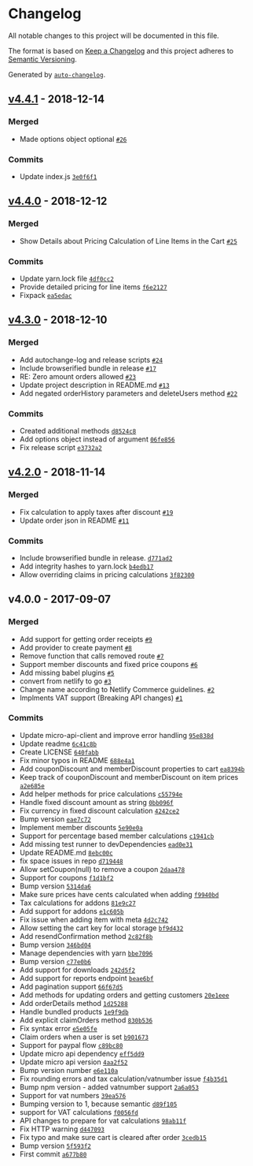 # Changelog

All notable changes to this project will be documented in this file.

The format is based on [Keep a Changelog](http://keepachangelog.com/en/1.0.0/)
and this project adheres to [Semantic Versioning](http://semver.org/spec/v2.0.0.html).

Generated by [`auto-changelog`](https://github.com/CookPete/auto-changelog).

## [v4.4.1](https://github.com/netlify/gocommerce-js/compare/v4.4.0...v4.4.1) - 2018-12-14

### Merged

- Made options object optional [`#26`](https://github.com/netlify/gocommerce-js/pull/26)

### Commits

- Update index.js [`3e0f6f1`](https://github.com/netlify/gocommerce-js/commit/3e0f6f127a469164960c352ac63f57298924b103)

## [v4.4.0](https://github.com/netlify/gocommerce-js/compare/v4.3.0...v4.4.0) - 2018-12-12

### Merged

- Show Details about Pricing Calculation of Line Items in the Cart [`#25`](https://github.com/netlify/gocommerce-js/pull/25)

### Commits

- Update yarn.lock file [`4df0cc2`](https://github.com/netlify/gocommerce-js/commit/4df0cc24a1b985af399841bee2f1631d3258e23b)
- Provide detailed pricing for line items [`f6e2127`](https://github.com/netlify/gocommerce-js/commit/f6e2127403fcd17865b3e5468f2ae0bdf41964ac)
- Fixpack [`ea5edac`](https://github.com/netlify/gocommerce-js/commit/ea5edac165c0e1f026f9f64aadba62aecafff7de)

## [v4.3.0](https://github.com/netlify/gocommerce-js/compare/v4.2.0...v4.3.0) - 2018-12-10

### Merged

- Add autochange-log and release scripts [`#24`](https://github.com/netlify/gocommerce-js/pull/24)
- Include browserified bundle in release [`#17`](https://github.com/netlify/gocommerce-js/pull/17)
- RE: Zero amount orders allowed [`#23`](https://github.com/netlify/gocommerce-js/pull/23)
- Update project description in README.md [`#13`](https://github.com/netlify/gocommerce-js/pull/13)
- Add negated orderHistory parameters and deleteUsers method [`#22`](https://github.com/netlify/gocommerce-js/pull/22)

### Commits

- Created additional methods [`d8524c8`](https://github.com/netlify/gocommerce-js/commit/d8524c8d295dc9bb859a0ec674781229b78ef831)
- Add options object instead of argument  [`06fe856`](https://github.com/netlify/gocommerce-js/commit/06fe85632ab09137fbc66b9aaa8b4432ad86e527)
- Fix release script [`e3732a2`](https://github.com/netlify/gocommerce-js/commit/e3732a2b3e56b50316b33421153238eac29d0b7f)

## [v4.2.0](https://github.com/netlify/gocommerce-js/compare/v4.0.0...v4.2.0) - 2018-11-14

### Merged

- Fix calculation to apply taxes after discount [`#19`](https://github.com/netlify/gocommerce-js/pull/19)
- Update order json in README [`#11`](https://github.com/netlify/gocommerce-js/pull/11)

### Commits

- Include browserified bundle in release. [`d771ad2`](https://github.com/netlify/gocommerce-js/commit/d771ad200ee087e6dfd96b1cfe550ff95b706419)
- Add integrity hashes to yarn.lock [`b4edb17`](https://github.com/netlify/gocommerce-js/commit/b4edb17dd1856b47c4d43ba282819bdab0927ac0)
- Allow overriding claims in pricing calculations [`3f82300`](https://github.com/netlify/gocommerce-js/commit/3f82300169c706eb7b5fc5e3ecee42b97cf797a8)

## v4.0.0 - 2017-09-07

### Merged

- Add support for getting order receipts [`#9`](https://github.com/netlify/gocommerce-js/pull/9)
- Add provider to create payment [`#8`](https://github.com/netlify/gocommerce-js/pull/8)
- Remove function that calls removed route [`#7`](https://github.com/netlify/gocommerce-js/pull/7)
- Support member discounts and fixed price coupons [`#6`](https://github.com/netlify/gocommerce-js/pull/6)
- Add missing babel plugins [`#5`](https://github.com/netlify/gocommerce-js/pull/5)
- convert from netlify to go [`#3`](https://github.com/netlify/gocommerce-js/pull/3)
- Change name according to Netlify Commerce guidelines. [`#2`](https://github.com/netlify/gocommerce-js/pull/2)
- Implments VAT support (Breaking API changes) [`#1`](https://github.com/netlify/gocommerce-js/pull/1)

### Commits

- Update micro-api-client and improve error handling [`95e838d`](https://github.com/netlify/gocommerce-js/commit/95e838d69d77a513ce2200b4ecdd3747eb546f0b)
- Update readme [`6c41c8b`](https://github.com/netlify/gocommerce-js/commit/6c41c8be536f794d090ac991c09f9a510f3f65a1)
- Create LICENSE [`640fabb`](https://github.com/netlify/gocommerce-js/commit/640fabb103cedd0d9477d1a5eb28c17168ec1f7f)
- Fix minor typos in README [`688e4a1`](https://github.com/netlify/gocommerce-js/commit/688e4a17ee8a4e9f20e1730f0d9016a7a3b06320)
- Add couponDiscount and memberDiscount properties to cart [`ea8394b`](https://github.com/netlify/gocommerce-js/commit/ea8394bbe9370036fe77445d520e8fe4d8b4d020)
- Keep track of couponDiscount and memberDiscount on item prices [`a2e685e`](https://github.com/netlify/gocommerce-js/commit/a2e685e11f3772fa04c5aa8e8955e475791e636f)
- Add helper methods for price calculations [`c55794e`](https://github.com/netlify/gocommerce-js/commit/c55794e8846a61e9307724c43b524505a916a946)
- Handle fixed discount amount as string [`0bb096f`](https://github.com/netlify/gocommerce-js/commit/0bb096fd1809cda7fe47e5c961597d8d49a8f6f6)
- Fix currency in fixed discount calculation [`4242ce2`](https://github.com/netlify/gocommerce-js/commit/4242ce2e3c3e9a7b442067e7313fa7258669db8b)
- Bump version [`eae7c72`](https://github.com/netlify/gocommerce-js/commit/eae7c72bbf55c52ef49e4d398cd9a34121961b3a)
- Implement member discounts [`5e90e0a`](https://github.com/netlify/gocommerce-js/commit/5e90e0a3aea2dff86eb55365b93e1b02201118aa)
- Support for percentage based member calculations [`c1941cb`](https://github.com/netlify/gocommerce-js/commit/c1941cb9e7752774017f9ed7f9892e9ee36aca97)
- Add missing test runner to devDependencies [`ead0e31`](https://github.com/netlify/gocommerce-js/commit/ead0e31ec06c696b32deaebb49718f2578fc26f3)
- Update README.md [`8ebc00c`](https://github.com/netlify/gocommerce-js/commit/8ebc00c426814a8bdf23b54ebd6ad6202bdb53db)
- fix space issues in repo [`d719448`](https://github.com/netlify/gocommerce-js/commit/d719448f2044c76d38394106166a1ca2ca8674b9)
- Allow setCoupon(null) to remove a coupon [`2daa478`](https://github.com/netlify/gocommerce-js/commit/2daa478d295e5a6a6974f24bc0d6896aa98f27af)
- Support for coupons [`f1d1bf2`](https://github.com/netlify/gocommerce-js/commit/f1d1bf26e0e91b0ce08975a725999a3f6509440c)
- Bump version [`5314da6`](https://github.com/netlify/gocommerce-js/commit/5314da60d2d070c8c4571178a7c592d8c523916f)
- Make sure prices have cents calculated when adding [`f9940bd`](https://github.com/netlify/gocommerce-js/commit/f9940bdf80665512d1cdfd9b09af5a0cea1c5297)
- Tax calculations for addons [`81e9c27`](https://github.com/netlify/gocommerce-js/commit/81e9c27c9c1d38a5303091adeff266b8bb59772f)
- Add support for addons [`e1c605b`](https://github.com/netlify/gocommerce-js/commit/e1c605b598fc518fee7b70f31297401c5a50d070)
- Fix  issue when adding item with meta [`4d2c742`](https://github.com/netlify/gocommerce-js/commit/4d2c7424a91da7ec1f80a46d9187f99a6e32ffca)
- Allow setting the cart key for local storage [`bf9d432`](https://github.com/netlify/gocommerce-js/commit/bf9d43280ea91a15a45b329bdc5618bfee85224c)
- Add resendConfirmation method [`2c82f8b`](https://github.com/netlify/gocommerce-js/commit/2c82f8b14119727fcc0d8457787c42e0495be240)
- Bump version [`346bd04`](https://github.com/netlify/gocommerce-js/commit/346bd0413fce1dee7076fc4f9f1af58e2728bb44)
- Manage dependencies with yarn [`bbe7096`](https://github.com/netlify/gocommerce-js/commit/bbe70964b6fd9be889053fa995943f050515d694)
- Bump version [`c77e0b6`](https://github.com/netlify/gocommerce-js/commit/c77e0b6415327b113a8c8513250d916b120aaad8)
- Add support for downloads [`242d5f2`](https://github.com/netlify/gocommerce-js/commit/242d5f20cc3783adadc53c1eef69725a6ab4695a)
- Add support for reports endpoint [`beae6bf`](https://github.com/netlify/gocommerce-js/commit/beae6bf5527b4ba2a830910934c69658bb576ffa)
- Add pagination support [`66f67d5`](https://github.com/netlify/gocommerce-js/commit/66f67d5777bcd2a61340534a651ab2a9beb1570e)
- Add methods for updating orders and getting customers [`20e1eee`](https://github.com/netlify/gocommerce-js/commit/20e1eee3adbf5161891aad82a274e20ca54aa336)
- Add orderDetails method [`1d25288`](https://github.com/netlify/gocommerce-js/commit/1d252881e6f0d2f6c0ed1cfb8d309d820a1423af)
- Handle bundled products [`1e9f9db`](https://github.com/netlify/gocommerce-js/commit/1e9f9db38041a2a73c7b07dee920a62add140712)
- Add explicit claimOrders method [`830b536`](https://github.com/netlify/gocommerce-js/commit/830b5360201bba2235259f350f5a8bd69de0af06)
- Fix syntax error [`e5e05fe`](https://github.com/netlify/gocommerce-js/commit/e5e05fe3b143c3d610a93b27812a73032b958273)
- Claim orders when a user is set [`b901673`](https://github.com/netlify/gocommerce-js/commit/b901673db6eb04b959c53e9ff086da22f9abedf6)
- Support for paypal flow [`c89bc80`](https://github.com/netlify/gocommerce-js/commit/c89bc80e8fe64abb8c0b5f3beba1e550ab89d011)
- Update micro api dependency [`eff5dd9`](https://github.com/netlify/gocommerce-js/commit/eff5dd9f46719c6a057dbd3dd61b201dca6a6eaa)
- Update micro api version [`4aa2f52`](https://github.com/netlify/gocommerce-js/commit/4aa2f52d6a64add0bd8e5158c2e3a603ce1dcbd3)
- Bump version number [`e6e110a`](https://github.com/netlify/gocommerce-js/commit/e6e110a1637a10ba17f1d7f4b3e6832e43d18c7f)
- Fix rounding errors and tax calculation/vatnumber issue [`f4b35d1`](https://github.com/netlify/gocommerce-js/commit/f4b35d1c85818717c75ed4050bd0c3630df56ba1)
- Bump npm version - added vatnumber support [`2a6a053`](https://github.com/netlify/gocommerce-js/commit/2a6a053dcb67b7dfd6f4568b77666074617e11f3)
- Support for vat numbers [`39ea576`](https://github.com/netlify/gocommerce-js/commit/39ea576e086a4445c91477a073c0cb3a123689ad)
- Bumping version to 1, because semantic [`d89f105`](https://github.com/netlify/gocommerce-js/commit/d89f105eddce0f6a785cdab5c71e9b70857a16f2)
- support for VAT calculations [`f0056fd`](https://github.com/netlify/gocommerce-js/commit/f0056fdb5712123df3d80f29d8072f0baeeb27f5)
- API changes to prepare for vat calculations [`98ab11f`](https://github.com/netlify/gocommerce-js/commit/98ab11fd89363d66b1743665c66b21095ca44607)
- Fix HTTP warning [`d447093`](https://github.com/netlify/gocommerce-js/commit/d44709319d06cba54a930e7b54acb1f452251e74)
- Fix typo and make sure cart is cleared after order [`3cedb15`](https://github.com/netlify/gocommerce-js/commit/3cedb159abc9cf66a5c8983a416f83f2183f3b37)
- Bump version [`5f593f2`](https://github.com/netlify/gocommerce-js/commit/5f593f29e6798c956f62cbcad1c495a3ff2c6e34)
- First commit [`a677b80`](https://github.com/netlify/gocommerce-js/commit/a677b80f31099bea74fc4c4c7ca9176e64aeab9a)
